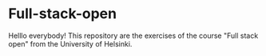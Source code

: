# Full-stack-open
Helllo everybody!
This repository are the exercises of the course "Full stack open" from the University of Helsinki.
